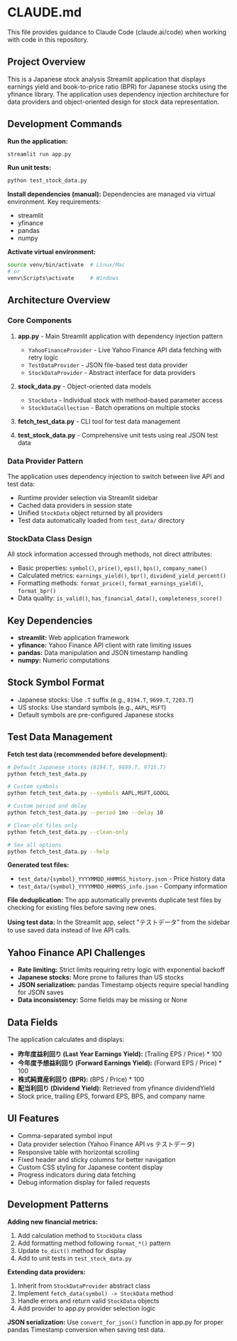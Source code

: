 # CLAUDE.md

This file provides guidance to Claude Code (claude.ai/code) when working with code in this repository.

## Project Overview

This is a Japanese stock analysis Streamlit application that displays earnings yield and book-to-price ratio (BPR) for Japanese stocks using the yfinance library. The application uses dependency injection architecture for data providers and object-oriented design for stock data representation.

## Development Commands

**Run the application:**
```bash
streamlit run app.py
```

**Run unit tests:**
```bash
python test_stock_data.py
```

**Install dependencies (manual):**
Dependencies are managed via virtual environment. Key requirements:
- streamlit
- yfinance 
- pandas
- numpy

**Activate virtual environment:**
```bash
source venv/bin/activate  # Linux/Mac
# or
venv\Scripts\activate     # Windows
```

## Architecture Overview

### Core Components

1. **app.py** - Main Streamlit application with dependency injection pattern
   - `YahooFinanceProvider` - Live Yahoo Finance API data fetching with retry logic
   - `TestDataProvider` - JSON file-based test data provider
   - `StockDataProvider` - Abstract interface for data providers

2. **stock_data.py** - Object-oriented data models
   - `StockData` - Individual stock with method-based parameter access
   - `StockDataCollection` - Batch operations on multiple stocks

3. **fetch_test_data.py** - CLI tool for test data management
4. **test_stock_data.py** - Comprehensive unit tests using real JSON test data

### Data Provider Pattern

The application uses dependency injection to switch between live API and test data:
- Runtime provider selection via Streamlit sidebar
- Cached data providers in session state
- Unified `StockData` object returned by all providers
- Test data automatically loaded from `test_data/` directory

### StockData Class Design

All stock information accessed through methods, not direct attributes:
- Basic properties: `symbol()`, `price()`, `eps()`, `bps()`, `company_name()`
- Calculated metrics: `earnings_yield()`, `bpr()`, `dividend_yield_percent()`
- Formatting methods: `format_price()`, `format_earnings_yield()`, `format_bpr()`
- Data quality: `is_valid()`, `has_financial_data()`, `completeness_score()`

## Key Dependencies

- **streamlit:** Web application framework
- **yfinance:** Yahoo Finance API client with rate limiting issues
- **pandas:** Data manipulation and JSON timestamp handling
- **numpy:** Numeric computations

## Stock Symbol Format

- Japanese stocks: Use `.T` suffix (e.g., `8194.T`, `9699.T`, `7203.T`)
- US stocks: Use standard symbols (e.g., `AAPL`, `MSFT`)
- Default symbols are pre-configured Japanese stocks

## Test Data Management

**Fetch test data (recommended before development):**
```bash
# Default Japanese stocks (8194.T, 9699.T, 9715.T)
python fetch_test_data.py

# Custom symbols
python fetch_test_data.py --symbols AAPL,MSFT,GOOGL

# Custom period and delay
python fetch_test_data.py --period 1mo --delay 10

# Clean old files only
python fetch_test_data.py --clean-only

# See all options
python fetch_test_data.py --help
```

**Generated test files:**
- `test_data/{symbol}_YYYYMMDD_HHMMSS_history.json` - Price history data
- `test_data/{symbol}_YYYYMMDD_HHMMSS_info.json` - Company information

**File deduplication:**
The app automatically prevents duplicate test files by checking for existing files before saving new ones.

**Using test data:**
In the Streamlit app, select "テストデータ" from the sidebar to use saved data instead of live API calls.

## Yahoo Finance API Challenges

- **Rate limiting:** Strict limits requiring retry logic with exponential backoff
- **Japanese stocks:** More prone to failures than US stocks
- **JSON serialization:** pandas Timestamp objects require special handling for JSON saves
- **Data inconsistency:** Some fields may be missing or None

## Data Fields

The application calculates and displays:
- **昨年度益利回り (Last Year Earnings Yield):** (Trailing EPS / Price) * 100
- **今年度予想益利回り (Forward Earnings Yield):** (Forward EPS / Price) * 100
- **株式純資産利回り (BPR):** (BPS / Price) * 100 
- **配当利回り (Dividend Yield):** Retrieved from yfinance dividendYield
- Stock price, trailing EPS, forward EPS, BPS, and company name

## UI Features

- Comma-separated symbol input
- Data provider selection (Yahoo Finance API vs テストデータ)
- Responsive table with horizontal scrolling
- Fixed header and sticky columns for better navigation
- Custom CSS styling for Japanese content display
- Progress indicators during data fetching
- Debug information display for failed requests

## Development Patterns

**Adding new financial metrics:**
1. Add calculation method to `StockData` class
2. Add formatting method following `format_*()` pattern
3. Update `to_dict()` method for display
4. Add to unit tests in `test_stock_data.py`

**Extending data providers:**
1. Inherit from `StockDataProvider` abstract class
2. Implement `fetch_data(symbol) -> StockData` method
3. Handle errors and return valid `StockData` objects
4. Add provider to app.py provider selection logic

**JSON serialization:**
Use `convert_for_json()` function in app.py for proper pandas Timestamp conversion when saving test data.